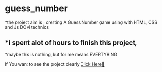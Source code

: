 # guess_number
*the project aim is ; creating A Guess Number game using with HTML, CSS and Js DOM technics 

*i spent alot of hours to finish this project,
---


*maybe this is nothing, but for me means EVERTYHING


If You want to see the project clearly [Click Here🧨](https://guess-number-gaming.netlify.app/)
